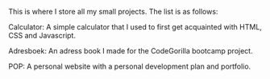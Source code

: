 This is where I store all my small projects. The list is as follows:

Calculator: A simple calculator that I used to first get acquainted with HTML, CSS and Javascript.

Adresboek: An adress book I made for the CodeGorilla bootcamp project.

POP: A personal website with a personal development plan and portfolio.

